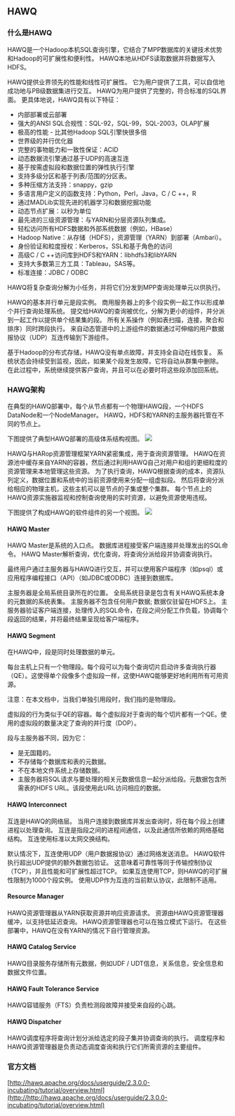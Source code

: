 ## HAWQ ##
### 什么是HAWQ ###
HAWQ是一个Hadoop本机SQL查询引擎，它结合了MPP数据库的关键技术优势和Hadoop的可扩展性和便利性。 HAWQ本地从HDFS读取数据并将数据写入HDFS。

HAWQ提供业界领先的性能和线性可扩展性。 它为用户提供了工具，可以自信地成功地与PB级数据集进行交互。 HAWQ为用户提供了完整的，符合标准的SQL界面。 更具体地说，HAWQ具有以下特征：

- 内部部署或云部署
- 强大的ANSI SQL合规性：SQL-92，SQL-99，SQL-2003，OLAP扩展
- 极高的性能 - 比其他Hadoop SQL引擎快很多倍
- 世界级的并行优化器
- 完整的事物能力和一致性保证：ACID
- 动态数据流引擎通过基于UDP的高速互连
- 基于按需虚拟段和数据位置的弹性执行引擎
- 支持多级分区和基于列表/范围的分区表。
- 多种压缩方法支持：snappy，gzip
- 多语言用户定义的函数支持：Python，Perl，Java，C / C ++，R
- 通过MADLib实现先进的机器学习和数据挖掘功能
- 动态节点扩展：以秒为单位
- 最先进的三级资源管理：与YARN和分层资源队列集成。
- 轻松访问所有HDFS数据和外部系统数据（例如，HBase）
- Hadoop Native：从存储（HDFS），资源管理（YARN）到部署（Ambari）。
- 身份验证和粒度授权：Kerberos，SSL和基于角色的访问
- 高级C / C ++访问库到HDFS和YARN：libhdfs3和libYARN
- 支持大多数第三方工具：Tableau，SAS等。
- 标准连接：JDBC / ODBC

HAWQ将复杂查询分解为小任务，并将它们分发到MPP查询处理单元以供执行。

HAWQ的基本并行单元是段实例。 商用服务器上的多个段实例一起工作以形成单个并行查询处理系统。 提交给HAWQ的查询被优化，分解为更小的组件，并分派到一起工作以提供单个结果集的段。 所有关系操作（例如表扫描，连接，聚合和排序）同时跨段执行。 来自动态管道中的上游组件的数据通过可伸缩的用户数据报协议（UDP）互连传输到下游组件。

基于Hadoop的分布式存储，HAWQ没有单点故障，并支持全自动在线恢复。 系统状态会持续受到监视，因此，如果某个段发生故障，它将自动从群集中删除。 在此过程中，系统继续提供客户查询，并且可以在必要时将这些段添加回系统。
### HAWQ架构 ###
在典型的HAWQ部署中，每个从节点都有一个物理HAWQ段，一个HDFS DataNode和一个NodeManager。 HAWQ，HDFS和YARN的主服务器托管在不同的节点上。

下图提供了典型HAWQ部署的高级体系结构视图。
![](http://hawq.apache.org/docs/userguide/2.3.0.0-incubating/images/hawq_high_level_architecture.png)

HAWQ与HARop资源管理框架YARN紧密集成，用于查询资源管理。 HAWQ在资源池中缓存来自YARN的容器，然后通过利用HAWQ自己对用户和组的更细粒度的资源管理来本地管理这些资源。 为了执行查询，HAWQ根据查询的成本，资源队列定义，数据位置和系统中的当前资源使用来分配一组虚拟段。 然后将查询分派给相应的物理主机，这些主机可以是节点的子集或整个集群。 每个节点上的HAWQ资源实施器监视和控制查询使用的实时资源，以避免资源使用违规。

下图提供了构成HAWQ的软件组件的另一个视图。
![](http://hawq.apache.org/docs/userguide/2.3.0.0-incubating/images/hawq_architecture_components.png)

#### HAWQ Master ####
HAWQ Master是系统的入口点。 数据库进程接受客户端连接并处理发出的SQL命令。 HAWQ Master解析查询，优化查询，将查询分派给段并协调查询执行。

最终用户通过主服务器与HAWQ进行交互，并可以使用客户端程序（如psql）或应用程序编程接口（API）（如JDBC或ODBC）连接到数据库。

主服务器是全局系统目录所在的位置。 全局系统目录是包含有关HAWQ系统本身的元数据的系统表集。 主服务器不包含任何用户数据; 数据仅驻留在HDFS上。 主服务器验证客户端连接，处理传入的SQL命令，在段之间分配工作负载，协调每个段返回的结果，并将最终结果呈现给客户端程序。

#### HAWQ Segment ####
在HAWQ中，段是同时处理数据的单元。

每台主机上只有一个物理段。每个段可以为每个查询切片启动许多查询执行器（QE）。这使得单个段像多个虚拟段一样，这使HAWQ能够更好地利用所有可用资源。

注意：在本文档中，当我们单独引用段时，我们指的是物理段。

虚拟段的行为类似于QE的容器。每个虚拟段对于查询的每个切片都有一个QE。使用的虚拟段的数量决定了查询的并行度（DOP）。

段与主服务器不同，因为它：

- 是无国籍的。
- 不存储每个数据库和表的元数据。
- 不在本地文件系统上存储数据。
- 主服务器将SQL请求与要处理的相关元数据信息一起分派给段。元数据包含所需表的HDFS URL。该段使用此URL访问相应的数据。

#### HAWQ Interconnect ####
互连是HAWQ的网络层。 当用户连接到数据库并发出查询时，将在每个段上创建进程以处理查询。 互连是指段之间的进程间通信，以及此通信所依赖的网络基础结构。 互连使用标准以太网交换结构。

默认情况下，互连使用UDP（用户数据报协议）通过网络发送消息。 HAWQ软件执行超出UDP提供的额外数据包验证。 这意味着可靠性等同于传输控制协议（TCP），并且性能和可扩展性超过TCP。 如果互连使用TCP，则HAWQ的可扩展性限制为1000个段实例。 使用UDP作为互连的当前默认协议，此限制不适用。

#### Resource Manager ####
HAWQ资源管理器从YARN获取资源并响应资源请求。 资源由HAWQ资源管理器缓冲，以支持低延迟查询。 HAWQ资源管理器也可以在独立模式下运行。 在这些部署中，HAWQ在没有YARN的情况下自行管理资源。

#### HAWQ Catalog Service ####
HAWQ目录服务存储所有元数据，例如UDF / UDT信息，关系信息，安全信息和数据文件位置。

#### HAWQ Fault Tolerance Service ####
HAWQ容错服务（FTS）负责检测段故障并接受来自段的心跳。

#### HAWQ Dispatcher ####
HAWQ调度程序将查询计划分派给选定的段子集并协调查询的执行。 调度程序和HAWQ资源管理器是负责动态调度查询和执行它们所需资源的主要组件。

### 官方文档 ###
[http://hawq.apache.org/docs/userguide/2.3.0.0-incubating/tutorial/overview.html](http://http://hawq.apache.org/docs/userguide/2.3.0.0-incubating/tutorial/overview.html)
